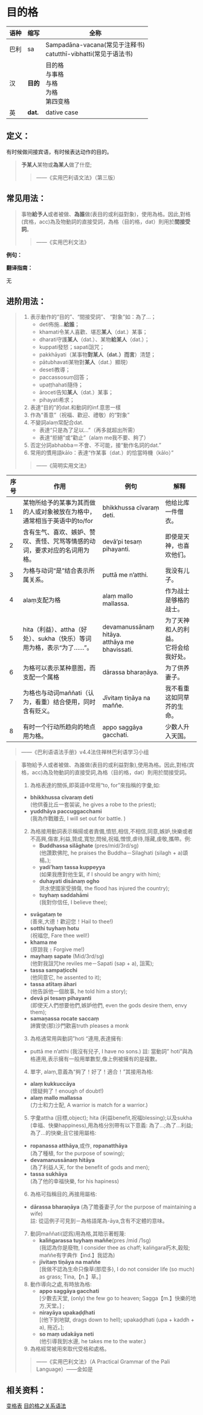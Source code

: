 # 目的格

|语种|缩写|全称|
|-|-|-|
|巴利|sa|Sampadāna-vacana\(常见于注释书\)<br>catutthī-vibhatti\(常见于语法书\)|
|汉|**目的**|目的格<br>与事格<br>与格<br>为格<br>第四变格|
|英|**dat.**|dative case|

## 定义：

有时候做间接宾语，有时候表达动作的目的。

> **予某人**某物或**為某人**做了什麼;
>
> > ——《实用巴利语文法》（第三版）

## 常见用法：

>事物**給予人**或者被做、**為誰**做(表目的或利益對象)，使用為格。因此,對格(宾格，acc)為及物動詞的直接受詞，為格（目的格，dat）則用於**間接受詞**。
>>——《实用巴利文法》

**例句：**

**翻译指南：**

无

## 进阶用法：

>1. 表示動作的“目的”、“間接受詞”、 “對象”如：為了…；
>		- deti佈施…**給誰**；
>		- khamati令某人喜歡、堪忍**某人**（dat.）某事；
>		- dharati守護**某人**（dat.）、某物**給某人**（dat.）；
>		- kuppati發怒；sapati詛咒；
>		- pakkhāyati（某事物**對某人（dat.）而言**）清楚；
>		- pātubhavati某物對**某人**（dat.）顯現）
>		- deseti教導；
>		- paccassosuṃ回答；
>		- upaṭṭhahati隨侍；
>		- āroceti告知**某人**（dat.）某事；
>		- pihayati希求；
>2. 表達“目的”的dat.和動詞的inf.意思一樣
>3. 作為“善意”（祝福、歡迎、禮敬）的“對象” 
>4. 不變詞alaṃ常配合dat.
>		- 表達“只是為了足以…”（再多就超出所需）
>		- 表達“拒絕”或“勸止”（alaṃ me我不要、夠了）
>5. 否定分詞abhabba＝不會、不可能，接“動作名詞的dat.” 
>6. 常用的慣用語kālo：表達“作某事（dat.）的恰當時機（kālo）”
>>——《简明实用文法》

|序号|作用|例句|解释|
|-|-|-|-|
|1|某物所给予的某事为其而做的人或对象被放在为格中，通常相当于英语中的to/for|bhikkhussa cīvaraṃ deti.|他给比库一件僧衣。|
|2|含有生气、喜欢、嫉妒、赞叹、责怪、咒骂等情感的动词，要求对应的名词用为格。|devā’pi tesaṃ pihayanti.|即使是天神，也喜欢他们。|
|3|为格与动词“是”结合表示所属关系。|puttā me n’atthi.|我没有儿子。|
|4|alaṃ支配为格|alaṃ mallo mallassa.|作为战士是够格的战士。|
|5|hita（利益）、attha（好处）、sukha（快乐）等词用为格，表示“为了……”。|devamanussānaṃ hitāya.<br>atthāya me bhavissati.|为了天神和人的利益。<br>它将会给我好处。|
|6|为格可以表示某种意图，而支配一个属格|dārassa bharaṇāya.|为了供养妻子。|
|7|为格也与动词maññati（认为，看重）结合使用，同时含有贬义。|Jīvitaṃ tiṇāya na maññe.|我不看重这如同草芥的生命。|
|8|有时一个行动所趋向的地点用为格。|appo saggāya gacchati.|少数人升入天国。|

>——《巴利语语法手册》v4.4法住禅林巴利语学习小组


>事物給予人或者被做、為誰做(表目的或利益對象),使用為格。因此,對格(宾格，acc)為及物動詞的直接受詞,為格（目的格，dat）則用於間接受詞。
>1. 為格表達的關係,即英語中常用“to, for”來指稱的字彙,如: 
> - **bhikkhussa cīvaraṃ deti**<br>(他供養比丘一套袈裟, he gives a robe to the priest); 
> - **yuddhāya paccuggacchami** <br>(我為作戰離去, I will set out for battle. )
>2. 為格接用動詞表示稱揚或者責備,憤怒,相信,不相信,同意,嫉妒,快樂或者不高興,傷害,利益,贊成,寬恕,問候,祝福,憎恨,虐待,隱藏,虔敬,攜帶。例: 
>	 - **Buddhassa silāghate** (pres/mid/3rd/sg)<br>(他讚歎佛陀, he praises the Buddha－Silaghati (silagh + a)頌楊。); 
>	 - **yadi’haṃ tassa kuppeyya**<br>(如果我應對他生氣, if I should be angry with him); 
>	 - **duhayati disānaṃ ogho**<br>洪水使國家受損傷, the flood has injured the country); 
>	 - **tuyhaṃ saddahāmi**<br>(我對你信任, I believe thee); 
> - **svāgataṃ te**<br>(善來,大德！歡迎您！Hail to thee!) 
> - **sotthi tuyhaṃ hotu**<br>(祝福您, Fare thee well!) 
> - **khama me**<br>(原諒我﹗Forgive me!) 
> - **mayhaṃ sapate** (Mid/3rd/sg)<br>(他對我詛咒he reviles me－Sapati (sap + a), 詛罵); 
> - **tassa sampaṭicchi**<br>(他同意它, he assented to it); 
> - **tassa atītaṃ āhari**<br>(他告訴他一個故事, he told him a story); 
> - **devā pi tesaṃ pihayanti**<br>(即使天人們想要他們,嫉妒他們, even the gods desire them, envy them);
> - **samaṇassa rocate saccaṃ**<br>諦實使(那)沙門歡喜truth pleases a monk
>3. 為格通常用與動詞”hoti “連用,表達擁有: 
> - puttā me n’atthi (我沒有兒子, I have no sons.) 註: 當動詞” hoti”與為格連用,表示擁有一般用單數型,像上例被擁有的是複數。
>4. 單字, alaṃ,意義為“夠了！好了！適合！”其接用為格:
> - **alaṃ kukkuccāya**<br>(懷疑夠了！enough of doubt!)
> - **alaṃ mallo mallassa**<br>(力士和力士配, A warrior is match for a warrior.)
>5. 字彙attha (目標,object); hita (利益benefit,祝福blessing);以及sukha (幸福、快樂happiness),用為格分別帶有以下意義: 為了...;為了...利益; 為了...的快樂;且它接用屬格: 
> - **ropanassa atthāya**,或作, **ropanatthāya**<br>(為了種植, for the purpose of sowing);
> - **devamanussānaṃ hitāya**<br>(為了利益人天, for the benefit of gods and men); 
> - **tassa sukhāya**<br>(為了他的幸福快樂, for his hapiness)
>6. 為格可指稱目的,再接用屬格: 
> - **dārassa bharaṇāya** (為了贍養妻子,for the purpose of maintaining a wife)<br>註: 從這例子可見到－為格語尾為-āya,含有不定體的意味。
>7. 動詞maññati(認爲)用為格,其暗示著輕蔑: 
>	 - **kaliṅgarassa tuyhaṃ maññe**(pres /mid /1sg)<br>(我認為你是廢物, I consider thee as chaff; kaliṅgara朽木,穀殼; maññe有字典作【ind.】我認為)
>	 - **jīvitaṃ tiṇāya na maññe**<br>[我做不認為生命只像草(那麼多), I do not consider life (so much) as grass; Tina,【n.】草。]
>8. 動作導向之處,有時放為格: 
>	 - **appo saggāya gacchati**<br>[少數去天堂, (only) the few go to heaven; Sagga【m.】快樂的地方,天堂。] ;
>	 - **nirayāya upakaḍḍhati**<br>[(他下到地獄, drags down to hell); upakaḍḍhati (upa + kaddh + a), 拖近。]; 
>	 - **so maṃ udakāya neti**<br>(他引導我到水邊, he takes me to the water.)
>9. 為格經常被用來取代受格和處格。
>>——《实用巴利文法》（A Practical Grammar of the Pali Language）——金如是

## 相关资料：

[变格表](ending-table.md)
[目的格之关系语法](../basic-relation/dat.md)

